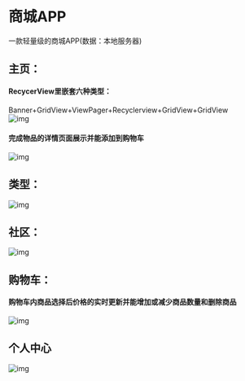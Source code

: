 # 商城APP
一款轻量级的商城APP(数据：本地服务器)
## 主页：
#### RecycerView里嵌套六种类型：
Banner+GridView+ViewPager+Recyclerview+GridView+GridView<br>
![img](https://github.com/ljrRookie/ShoppingMall/blob/master/gif/RecyclerView.gif)<br>
#### 完成物品的详情页面展示并能添加到购物车
![img](https://github.com/ljrRookie/ShoppingMall/blob/master/gif/home.gif)<br>
## 类型：
![img](https://github.com/ljrRookie/ShoppingMall/blob/master/gif/type.gif)<br>
## 社区：
![img](https://github.com/ljrRookie/ShoppingMall/blob/master/gif/com.gif)<br>
## 购物车：
#### 购物车内商品选择后价格的实时更新并能增加或减少商品数量和删除商品
![img](https://github.com/ljrRookie/ShoppingMall/blob/master/gif/cart.gif)<br>
## 个人中心
![img](https://github.com/ljrRookie/ShoppingMall/blob/master/gif/login.gif)<br>

